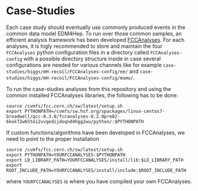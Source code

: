 Case-Studies
=============

Each case study should eventually use commonly produced events in the common data model EDM4Hep. To run over those common samples, an efficient analysis framework has been developed [FCCAnalyses](https://github.com/HEP-FCC/FCCAnalyses/tree/master/). For each analyses, it is higly recommended to store and maintain the four ```FCCAnalyses``` python configuration files in a directory called ```FCCAnalyses-config``` with a possible directory structure inside in case several configurations are needed for various channels like for example ```case-studies/higgs/mH-recoil/FCCAnalyses-config/ee/``` and ```case-studies/higgs/mH-recoil/FCCAnalyses-config/mumu/```.


To run the case-studies analyses from this repository and using the common installed FCCAnalyses libraries, the following has to be done:

```
source /cvmfs/fcc.cern.ch/sw/latest/setup.sh
export PYTHONPATH=/cvmfs/sw.hsf.org/spackages/linux-centos7-broadwell/gcc-8.3.0/fccanalyses-0.2.0pre02-6kok72w65toi2vvgedijdoqnd4hgg2wu/python/:$PYTHONPATH
```

If custom functions/algorithms have been developed in FCCAnalyses, we need to point to the proper installation

```
source /cvmfs/fcc.cern.ch/sw/latest/setup.sh
export PYTHONPATH=YOURFCCANALYSES:$PYTHONPATH
export LD_LIBRARY_PATH=YOURFCCANALYSES/install/lib:$LD_LIBRARY_PATH
export ROOT_INCLUDE_PATH=YOURFCCANALYSES/install/include:$ROOT_INCLUDE_PATH
```

where ```YOURFCCANALYSES``` is where you have compiled your own FCCAnalyses.